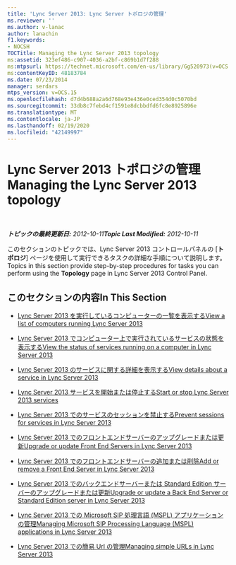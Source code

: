 ```yaml
---
title: 'Lync Server 2013: Lync Server トポロジの管理'
ms.reviewer: ''
ms.author: v-lanac
author: lanachin
f1.keywords:
- NOCSH
TOCTitle: Managing the Lync Server 2013 topology
ms:assetid: 323ef486-c907-4036-a2bf-c869b1d7f288
ms:mtpsurl: https://technet.microsoft.com/en-us/library/Gg520973(v=OCS.15)
ms:contentKeyID: 48183784
ms.date: 07/23/2014
manager: serdars
mtps_version: v=OCS.15
ms.openlocfilehash: d7d4b688a2a6d768e93e436e0ced354d0c5070bd
ms.sourcegitcommit: 33db8c7febd4cf1591e8dcbbdfd6fc8e8925896e
ms.translationtype: MT
ms.contentlocale: ja-JP
ms.lasthandoff: 02/19/2020
ms.locfileid: "42149997"
---
```

<div data-xmlns="http://www.w3.org/1999/xhtml">

<div class="topic" data-xmlns="http://www.w3.org/1999/xhtml" data-msxsl="urn:schemas-microsoft-com:xslt" data-cs="http://msdn.microsoft.com/">

<div data-asp="https://msdn2.microsoft.com/asp">

# <a name="managing-the-lync-server-2013-topology"></a><span data-ttu-id="148bf-102">Lync Server 2013 トポロジの管理</span><span class="sxs-lookup"><span data-stu-id="148bf-102">Managing the Lync Server 2013 topology</span></span>

</div>

<div id="mainSection">

<div id="mainBody">

<span> </span>

<span data-ttu-id="148bf-103">_**トピックの最終更新日:** 2012-10-11_</span><span class="sxs-lookup"><span data-stu-id="148bf-103">_**Topic Last Modified:** 2012-10-11_</span></span>

<span data-ttu-id="148bf-104">このセクションのトピックでは、Lync Server 2013 コントロールパネルの [**トポロジ**] ページを使用して実行できるタスクの詳細な手順について説明します。</span><span class="sxs-lookup"><span data-stu-id="148bf-104">Topics in this section provide step-by-step procedures for tasks you can perform using the **Topology** page in Lync Server 2013 Control Panel.</span></span>

<div>

## <a name="in-this-section"></a><span data-ttu-id="148bf-105">このセクションの内容</span><span class="sxs-lookup"><span data-stu-id="148bf-105">In This Section</span></span>

  - [<span data-ttu-id="148bf-106">Lync Server 2013 を実行しているコンピューターの一覧を表示する</span><span class="sxs-lookup"><span data-stu-id="148bf-106">View a list of computers running Lync Server 2013</span></span>](lync-server-2013-view-a-list-of-computers-running-lync-server-2013.md)

  - [<span data-ttu-id="148bf-107">Lync Server 2013 でコンピューター上で実行されているサービスの状態を表示する</span><span class="sxs-lookup"><span data-stu-id="148bf-107">View the status of services running on a computer in Lync Server 2013</span></span>](lync-server-2013-view-the-status-of-services-running-on-a-computer.md)

  - [<span data-ttu-id="148bf-108">Lync Server 2013 のサービスに関する詳細を表示する</span><span class="sxs-lookup"><span data-stu-id="148bf-108">View details about a service in Lync Server 2013</span></span>](lync-server-2013-view-details-about-a-service.md)

  - [<span data-ttu-id="148bf-109">Lync Server 2013 サービスを開始または停止する</span><span class="sxs-lookup"><span data-stu-id="148bf-109">Start or stop Lync Server 2013 services</span></span>](lync-server-2013-start-or-stop-lync-server-services.md)

  - [<span data-ttu-id="148bf-110">Lync Server 2013 でのサービスのセッションを禁止する</span><span class="sxs-lookup"><span data-stu-id="148bf-110">Prevent sessions for services in Lync Server 2013</span></span>](lync-server-2013-prevent-sessions-for-services.md)

  - [<span data-ttu-id="148bf-111">Lync Server 2013 でのフロントエンドサーバーのアップグレードまたは更新</span><span class="sxs-lookup"><span data-stu-id="148bf-111">Upgrade or update Front End Servers in Lync Server 2013</span></span>](lync-server-2013-upgrade-or-update-front-end-servers.md)

  - [<span data-ttu-id="148bf-112">Lync Server 2013 でのフロントエンドサーバーの追加または削除</span><span class="sxs-lookup"><span data-stu-id="148bf-112">Add or remove a Front End Server in Lync Server 2013</span></span>](lync-server-2013-add-or-remove-a-front-end-server.md)

  - [<span data-ttu-id="148bf-113">Lync Server 2013 でのバックエンドサーバーまたは Standard Edition サーバーのアップグレードまたは更新</span><span class="sxs-lookup"><span data-stu-id="148bf-113">Upgrade or update a Back End Server or Standard Edition server in Lync Server 2013</span></span>](lync-server-2013-upgrade-or-update-a-back-end-server-or-standard-edition-server.md)

  - [<span data-ttu-id="148bf-114">Lync Server 2013 での Microsoft SIP 処理言語 (MSPL) アプリケーションの管理</span><span class="sxs-lookup"><span data-stu-id="148bf-114">Managing Microsoft SIP Processing Language (MSPL) applications in Lync Server 2013</span></span>](lync-server-2013-managing-microsoft-sip-processing-language-mspl-applications.md)

  - [<span data-ttu-id="148bf-115">Lync Server 2013 での簡易 Url の管理</span><span class="sxs-lookup"><span data-stu-id="148bf-115">Managing simple URLs in Lync Server 2013</span></span>](lync-server-2013-managing-simple-urls.md)

</div>

</div>

<span> </span>

</div>

</div>

</div>

